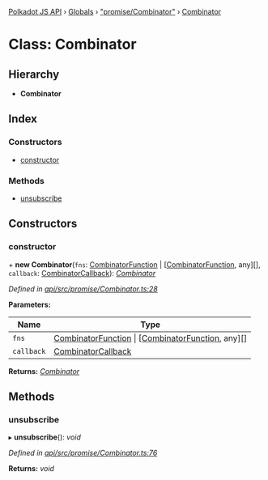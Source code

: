 [Polkadot JS API](../README.md) › [Globals](../globals.md) › ["promise/Combinator"](../modules/_promise_combinator_.md) › [Combinator](_promise_combinator_.combinator.md)

# Class: Combinator

## Hierarchy

* **Combinator**

## Index

### Constructors

* [constructor](_promise_combinator_.combinator.md#constructor)

### Methods

* [unsubscribe](_promise_combinator_.combinator.md#unsubscribe)

## Constructors

###  constructor

\+ **new Combinator**(`fns`: [CombinatorFunction](../interfaces/_promise_combinator_.combinatorfunction.md) | [[CombinatorFunction](../interfaces/_promise_combinator_.combinatorfunction.md), any][], `callback`: [CombinatorCallback](../modules/_promise_combinator_.md#combinatorcallback)): *[Combinator](_promise_combinator_.combinator.md)*

*Defined in [api/src/promise/Combinator.ts:28](https://github.com/polkadot-js/api/blob/01a4d6b4a/packages/api/src/promise/Combinator.ts#L28)*

**Parameters:**

Name | Type |
------ | ------ |
`fns` | [CombinatorFunction](../interfaces/_promise_combinator_.combinatorfunction.md) &#124; [[CombinatorFunction](../interfaces/_promise_combinator_.combinatorfunction.md), any][] |
`callback` | [CombinatorCallback](../modules/_promise_combinator_.md#combinatorcallback) |

**Returns:** *[Combinator](_promise_combinator_.combinator.md)*

## Methods

###  unsubscribe

▸ **unsubscribe**(): *void*

*Defined in [api/src/promise/Combinator.ts:76](https://github.com/polkadot-js/api/blob/01a4d6b4a/packages/api/src/promise/Combinator.ts#L76)*

**Returns:** *void*

